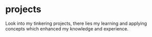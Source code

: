 # projects
Look into my tinkering projects, there lies my learning and applying concepts which enhanced my knowledge and experience.
